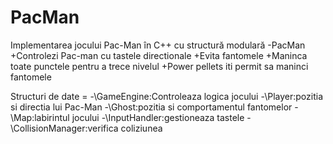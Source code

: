 # PacMan
Implementarea jocului Pac-Man în C++ cu structură modulară 
-PacMan
+Controlezi Pac-man cu tastele directionale
+Evita fantomele
+Maninca toate punctele pentru a trece nivelul
+Power pellets iti permit sa maninci fantomele

Structuri de date =
-\GameEngine\:Controleaza logica jocului
-\Player\:pozitia si directia lui Pac-Man
-\Ghost\:pozitia si comportamentul fantomelor 
-\Map\:labirintul jocului
-\InputHandler\:gestioneaza tastele 
-\CollisionManager\:verifica coliziunea
